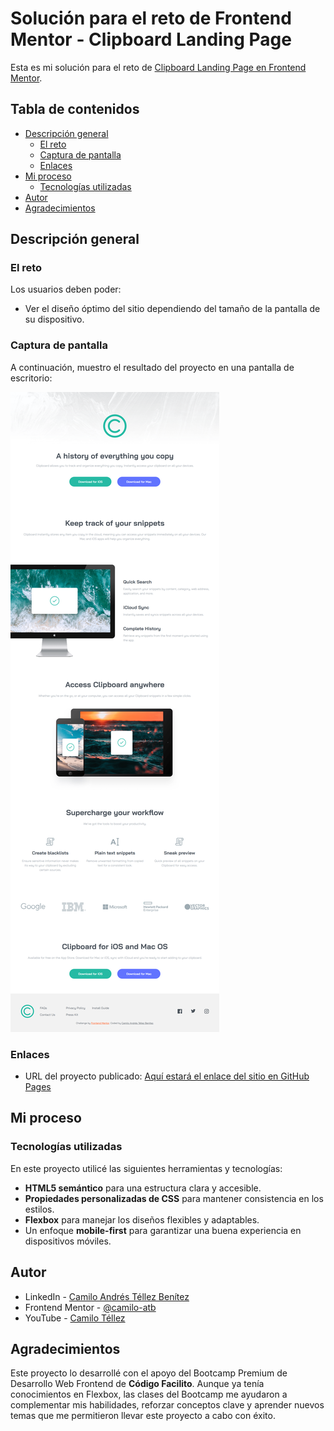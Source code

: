 # Solución para el reto de Frontend Mentor - Clipboard Landing Page

Esta es mi solución para el reto de [Clipboard Landing Page en Frontend Mentor](https://www.frontendmentor.io/challenges/clipboard-landing-page-5cc9bccd6c4c91111378ecb9). 

## Tabla de contenidos

- [Descripción general](#descripción-general)
  - [El reto](#el-reto)
  - [Captura de pantalla](#captura-de-pantalla)
  - [Enlaces](#enlaces)
- [Mi proceso](#mi-proceso)
  - [Tecnologías utilizadas](#tecnologías-utilizadas)
- [Autor](#autor)
- [Agradecimientos](#agradecimientos)

## Descripción general

### El reto

Los usuarios deben poder:

- Ver el diseño óptimo del sitio dependiendo del tamaño de la pantalla de su dispositivo.

### Captura de pantalla

A continuación, muestro el resultado del proyecto en una pantalla de escritorio:

![Resultado](images/resultado.png)

### Enlaces

- URL del proyecto publicado: [Aquí estará el enlace del sitio en GitHub Pages](https://camilo-atb.github.io/clipboard-landing-page/)

## Mi proceso

### Tecnologías utilizadas

En este proyecto utilicé las siguientes herramientas y tecnologías:

- **HTML5 semántico** para una estructura clara y accesible.
- **Propiedades personalizadas de CSS** para mantener consistencia en los estilos.
- **Flexbox** para manejar los diseños flexibles y adaptables.
- Un enfoque **mobile-first** para garantizar una buena experiencia en dispositivos móviles.

## Autor

- LinkedIn - [Camilo Andrés Téllez Benítez](http://www.linkedin.com/in/camilo-téllez)
- Frontend Mentor - [@camilo-atb](https://www.frontendmentor.io/profile/camilo-atb)
- YouTube - [Camilo Téllez](https://www.youtube.com/@camilotellez887)

## Agradecimientos

Este proyecto lo desarrollé con el apoyo del Bootcamp Premium de Desarrollo Web Frontend de **Código Facilito**. Aunque ya tenía conocimientos en Flexbox, las clases del Bootcamp me ayudaron a complementar mis habilidades, reforzar conceptos clave y aprender nuevos temas que me permitieron llevar este proyecto a cabo con éxito.
